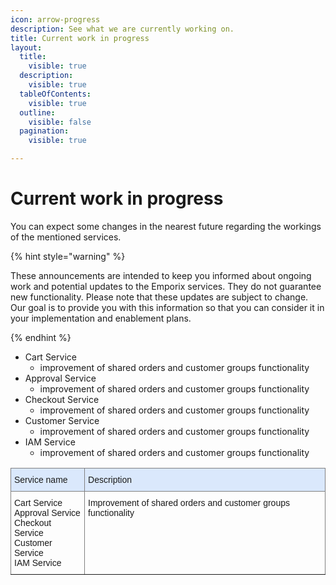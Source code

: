 ```yaml
---
icon: arrow-progress
description: See what we are currently working on.
title: Current work in progress
layout:
  title:
    visible: true
  description:
    visible: true
  tableOfContents:
    visible: true
  outline:
    visible: false
  pagination:
    visible: true

---
```


# Current work in progress

You can expect some changes in the nearest future regarding the workings of the mentioned services.

{% hint style="warning" %}

These announcements are intended to keep you informed about ongoing work and potential updates to the Emporix services. They do not guarantee new functionality. Please note that these updates are subject to change. Our goal is to provide you with this information so that you can consider it in your implementation and enablement plans. 

{% endhint %}


* Cart Service
    * improvement of shared orders and customer groups functionality
* Approval Service
    * improvement of shared orders and customer groups functionality
* Checkout Service
    * improvement of shared orders and customer groups functionality
* Customer Service
    * improvement of shared orders and customer groups functionality
* IAM Service
    * improvement of shared orders and customer groups functionality


<style type="text/css">
.tg  {border-collapse:collapse;border-spacing:0;}
.tg td{border-color:black;border-style:solid;border-width:1px;font-family:Arial, sans-serif;font-size:14px;
  overflow:hidden;padding:10px 5px;word-break:normal;}
.tg th{border-color:black;border-style:solid;border-width:1px;font-family:Arial, sans-serif;font-size:14px;
  font-weight:normal;overflow:hidden;padding:10px 5px;word-break:normal;}
.tg .tg-x6qq{background-color:#dae8fc;border-color:inherit;text-align:left;vertical-align:top}
.tg .tg-0pky{border-color:inherit;text-align:left;vertical-align:top}
</style>
<table class="tg"><thead>
  <tr>
    <th class="tg-x6qq">Service name</th>
    <th class="tg-x6qq">Description</th>
  </tr></thead>
<tbody>
  <tr>
    <td class="tg-0pky" rowspan="5">Cart Service <br>Approval Service<br>Checkout Service<br>Customer Service<br>IAM Service</td>
    <td class="tg-0pky" rowspan="5">Improvement of shared orders and customer groups functionality</td>
  </tr>
</tbody>
</table>
